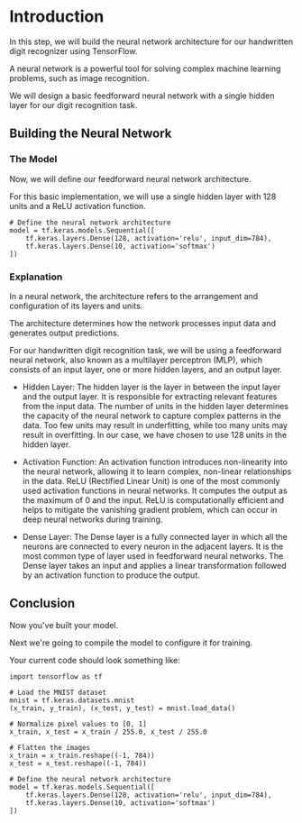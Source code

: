 # Introduction

In this step, we will build the neural network architecture for our handwritten digit recognizer using TensorFlow. 

A neural network is a powerful tool for solving complex machine learning problems, such as image recognition. 

We will design a basic feedforward neural network with a single hidden layer for our digit recognition task.

## Building the Neural Network

### The Model

Now, we will define our feedforward neural network architecture. 

For this basic implementation, we will use a single hidden layer with 128 units and a ReLU activation function.

```
# Define the neural network architecture
model = tf.keras.models.Sequential([
    tf.keras.layers.Dense(128, activation='relu', input_dim=784),
    tf.keras.layers.Dense(10, activation='softmax')
])
```

### Explanation

In a neural network, the architecture refers to the arrangement and configuration of its layers and units. 

The architecture determines how the network processes input data and generates output predictions. 

For our handwritten digit recognition task, we will be using a feedforward neural network, also known as a multilayer perceptron (MLP), which consists of an input layer, one or more hidden layers, and an output layer.

- Hidden Layer: The hidden layer is the layer in between the input layer and the output layer. It is responsible for extracting relevant features from the input data. The number of units in the hidden layer determines the capacity of the neural network to capture complex patterns in the data. Too few units may result in underfitting, while too many units may result in overfitting. In our case, we have chosen to use 128 units in the hidden layer.

- Activation Function: An activation function introduces non-linearity into the neural network, allowing it to learn complex, non-linear relationships in the data. ReLU (Rectified Linear Unit) is one of the most commonly used activation functions in neural networks. It computes the output as the maximum of 0 and the input. ReLU is computationally efficient and helps to mitigate the vanishing gradient problem, which can occur in deep neural networks during training.

- Dense Layer: The Dense layer is a fully connected layer in which all the neurons are connected to every neuron in the adjacent layers. It is the most common type of layer used in feedforward neural networks. The Dense layer takes an input and applies a linear transformation followed by an activation function to produce the output.

## Conclusion

Now you've built your model.

Next we're going to compile the model to configure it for training.

Your current code should look something like:

```
import tensorflow as tf

# Load the MNIST dataset
mnist = tf.keras.datasets.mnist
(x_train, y_train), (x_test, y_test) = mnist.load_data()

# Normalize pixel values to [0, 1]
x_train, x_test = x_train / 255.0, x_test / 255.0

# Flatten the images
x_train = x_train.reshape((-1, 784))
x_test = x_test.reshape((-1, 784))

# Define the neural network architecture
model = tf.keras.models.Sequential([
    tf.keras.layers.Dense(128, activation='relu', input_dim=784),
    tf.keras.layers.Dense(10, activation='softmax')
])
```